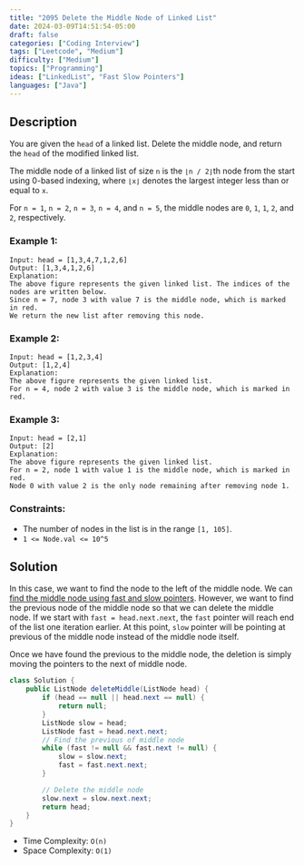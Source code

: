 ```yaml
---
title: "2095 Delete the Middle Node of Linked List"
date: 2024-03-09T14:51:54-05:00
draft: false
categories: ["Coding Interview"]
tags: ["Leetcode", "Medium"]
difficulty: ["Medium"]
topics: ["Programming"]
ideas: ["LinkedList", "Fast Slow Pointers"]
languages: ["Java"]
---
```


## Description

You are given the `head` of a linked list. Delete the middle node, and return the `head` of the modified linked list.

The middle node of a linked list of size `n` is the `⌊n / 2⌋`th node from the start using 0-based indexing, where `⌊x⌋` denotes the largest integer less than or equal to `x`.

For `n = 1`, `n = 2`, `n = 3`, `n = 4`, and `n = 5`, the middle nodes are `0`, `1`, `1`, `2`, and `2`, respectively.

### Example 1:

```
Input: head = [1,3,4,7,1,2,6]
Output: [1,3,4,1,2,6]
Explanation:
The above figure represents the given linked list. The indices of the nodes are written below.
Since n = 7, node 3 with value 7 is the middle node, which is marked in red.
We return the new list after removing this node.
```

### Example 2:

```
Input: head = [1,2,3,4]
Output: [1,2,4]
Explanation:
The above figure represents the given linked list.
For n = 4, node 2 with value 3 is the middle node, which is marked in red.
```

### Example 3:

```
Input: head = [2,1]
Output: [2]
Explanation:
The above figure represents the given linked list.
For n = 2, node 1 with value 1 is the middle node, which is marked in red.
Node 0 with value 2 is the only node remaining after removing node 1.
```

### Constraints:

- The number of nodes in the list is in the range `[1, 105]`.
- `1 <= Node.val <= 10^5`

## Solution

In this case, we want to find the node to the left of the middle node. We can [find the middle node using fast and slow pointers](../0876-middle-of-the-linked-list/). However, we want to find the previous node of the middle node so that we can delete the middle node. If we start with `fast = head.next.next`, the `fast` pointer will reach end of the list one iteration earlier. At this point, `slow` pointer will be pointing at previous of the middle node instead of the middle node itself. 

Once we have found the previous to the middle node, the deletion is simply moving the pointers to the next of middle node.

```java
class Solution {
    public ListNode deleteMiddle(ListNode head) {
        if (head == null || head.next == null) {
            return null;
        }
        ListNode slow = head;
        ListNode fast = head.next.next;
        // Find the previous of middle node
        while (fast != null && fast.next != null) {
            slow = slow.next;
            fast = fast.next.next;
        }

        // Delete the middle node
        slow.next = slow.next.next;
        return head;
    }
}
```

- Time Complexity: `O(n)`
- Space Complexity: `O(1)`